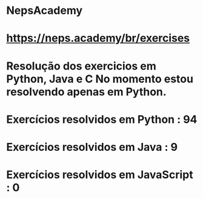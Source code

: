 # NepsAcademy
# https://neps.academy/br/exercises 
# Resolução dos exercicios em Python, Java e C No momento estou resolvendo apenas em Python.
# Exercícios resolvidos em Python : 94
# Exercícios resolvidos em Java : 9
# Exercícios resolvidos em JavaScript : 0
